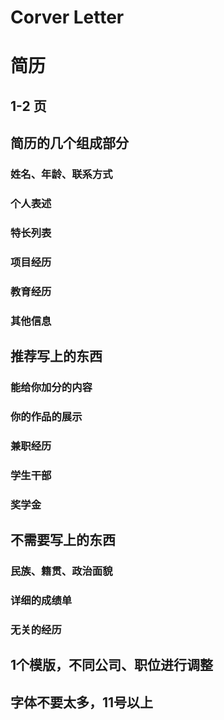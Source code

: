 # Corver Letter

# 简历
## 1-2 页
## 简历的几个组成部分
### 姓名、年龄、联系方式
### 个人表述
### 特长列表
### 项目经历
### 教育经历
### 其他信息

## 推荐写上的东西
### 能给你加分的内容
### 你的作品的展示
### 兼职经历
### 学生干部
### 奖学金

## 不需要写上的东西
### 民族、籍贯、政治面貌
### 详细的成绩单
### 无关的经历

## 1个模版，不同公司、职位进行调整
## 字体不要太多，11号以上
